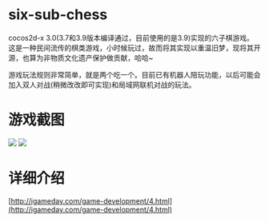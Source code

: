 # six-sub-chess
cocos2d-x 3.0(3.7和3.9版本编译通过，目前使用的是3.9)实现的六子棋游戏。这是一种民间流传的棋类游戏，小时候玩过，故而将其实现以重温旧梦，现将其开源，也算为非物质文化遗产保护做贡献，哈哈~

游戏玩法规则非常简单，就是两个吃一个。目前已有机器人陪玩功能，以后可能会加入双人对战(稍微改改即可实现)和局域网联机对战的玩法。

# 游戏截图
![](https://raw.githubusercontent.com/zhangpanyi/six-sub-chess/master/screenshot/1.png)
![](https://raw.githubusercontent.com/zhangpanyi/six-sub-chess/master/screenshot/2.png)

# 详细介绍
[http://igameday.com/game-development/4.html](http://igameday.com/game-development/4.html)
